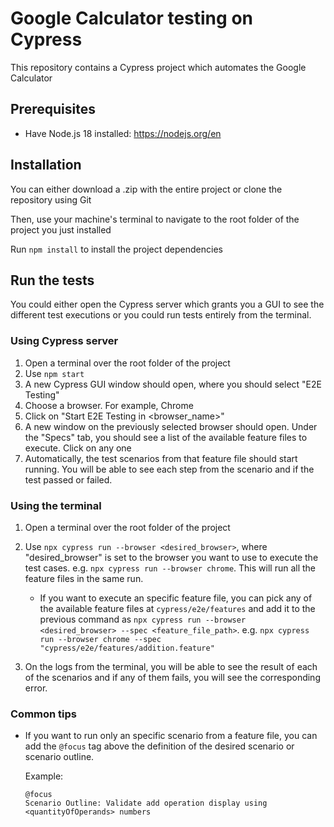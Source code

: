 # Google Calculator testing on Cypress

This repository contains a Cypress project which automates the Google Calculator

## Prerequisites

- Have Node.js 18 installed: https://nodejs.org/en

## Installation

You can either download a .zip with the entire project or clone the repository using Git

Then, use your machine's terminal to navigate to the root folder of the project you just installed

Run `npm install` to install the project dependencies

## Run the tests

You could either open the Cypress server which grants you a GUI to see the different test executions or you could run tests entirely from the terminal.

### Using Cypress server

1. Open a terminal over the root folder of the project
2. Use `npm start`
3. A new Cypress GUI window should open, where you should select "E2E Testing"
4. Choose a browser. For example, Chrome
5. Click on "Start E2E Testing in <browser_name>"
6. A new window on the previously selected browser should open. Under the "Specs" tab, you should see a list of the available feature files to execute. Click on any one
7. Automatically, the test scenarios from that feature file should start running. You will be able to see each step from the scenario and if the test passed or failed.

### Using the terminal

1. Open a terminal over the root folder of the project
2. Use `npx cypress run --browser <desired_browser>`, where "desired_browser" is set to the browser you want to use to execute the test cases. e.g. `npx cypress run --browser chrome`. This will run all the feature files in the same run.

    - If you want to execute an specific feature file, you can pick any of the available feature files at `cypress/e2e/features` and add it to the previous command as `npx cypress run --browser <desired_browser> --spec <feature_file_path>`. e.g. `npx cypress run --browser chrome --spec "cypress/e2e/features/addition.feature"`
3. On the logs from the terminal, you will be able to see the result of each of the scenarios and if any of them fails, you will see the corresponding error.

### Common tips

- If you want to run only an specific scenario from a feature file, you can add the `@focus` tag above the definition of the desired scenario or scenario outline.

    Example:

    ```text
    @focus
    Scenario Outline: Validate add operation display using <quantityOfOperands> numbers
    ```
